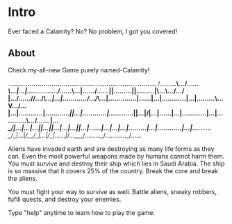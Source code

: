 # Intro
Ever faced a Calamity?
No?
No problem, I got you covered!

## About
Check my-all-new Game purely named-Calamity!


…_____………___………_…………………___……___……___…_____……_____…__………__
/……__…\…/…_…\…|…|……………/…_…\…|……\/……||_………_||_………_|\…\…/…/
|…/……\//…/_\…\|…|…………/…/_\…\|….…….…|……|…|…………|…|………\…V…/…
|…|…………|……_……||…|…………|……_……||…|\/|…|……|…|…………|…|…………\…/……
|…\__/\|…|…|…||…|____|…|…|…||…|……|…|…_|…|_………|…|…………|…|……
…\____/\_|…|_/\_____/\_|…|_/\_|……|_/…\___/………\_/…………\_/……


Aliens have invaded earth and are destroying as many life forms as they can. Even the most powerful weapons made by humans cannot harm them. You must survive and destroy their ship which lies in Saudi Arabia.
The ship is so massive that it covers 25% of the country. Break the core and break the aliens.

You must fight your way to survive as well. Battle aliens, sneaky robbers, fufill quests, and destroy your enemies.

Type "help" anytime to learn how to play the game.
